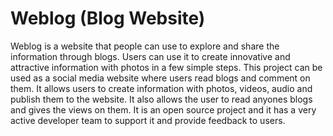 # Weblog (Blog Website)

Weblog is a website that people can use to explore and share the information through blogs. Users can use it to create innovative and attractive information with photos in a few simple steps. This project can be used as a social media website where users read blogs and comment on them. It allows users to create information with photos, videos, audio and publish them to the website. It also allows the user to read anyones blogs and gives the views on them. It is an open source project and it has a very active developer team to support it and provide feedback to users. 

